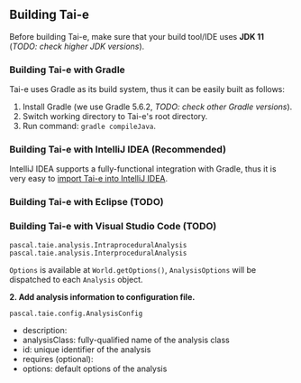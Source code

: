 ## Building Tai-e

Before building Tai-e, make sure that your build tool/IDE uses **JDK 11** (*TODO: check higher JDK versions*).

### Building Tai-e with Gradle
Tai-e uses Gradle as its build system, thus it can be easily built as follows:
1. Install Gradle (we use Gradle 5.6.2, *TODO: check other Gradle versions*).
2. Switch working directory to Tai-e's root directory.
3. Run command: `gradle compileJava`.

### Building Tai-e with IntelliJ IDEA (Recommended)
IntelliJ IDEA supports a fully-functional integration with Gradle, thus it is very easy to [import Tai-e into IntelliJ IDEA](https://www.jetbrains.com/help/idea/gradle.html#gradle_import_project_start).

### Building Tai-e with Eclipse (TODO)

### Building Tai-e with Visual Studio Code (TODO)



`pascal.taie.analysis.IntraproceduralAnalysis`
`pascal.taie.analysis.InterproceduralAnalysis`

`Options` is available at `World.getOptions()`, `AnalysisOptions` will be dispatched to each `Analysis` object.

**2. Add analysis information to configuration file.**

`pascal.taie.config.AnalysisConfig`
- description: 
- analysisClass: fully-qualified name of the analysis class
- id: unique identifier of the analysis
- requires (optional):
- options: default options of the analysis
